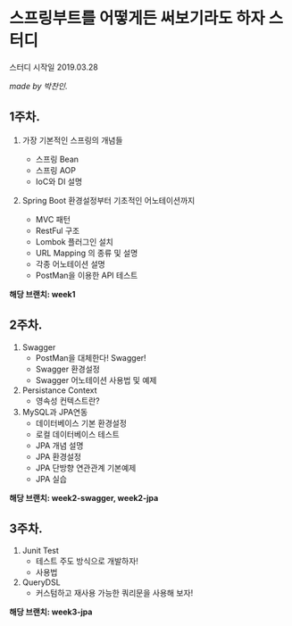 # 스프링부트를 어떻게든 써보기라도 하자 스터디

스터디 시작일 2019.03.28

*made by 박찬인.*

## 1주차.

1. 가장 기본적인 스프링의 개념들

   - 스프링 Bean
   - 스프링 AOP
   - IoC와 DI 설명

2. Spring Boot 환경설정부터 기초적인 어노테이션까지

   - MVC 패턴
   - RestFul 구조
   - Lombok 플러그인 설치
   - URL Mapping 의 종류 및 설명
   - 각종 어노테이션 설명
   - PostMan을 이용한 API 테스트


**해당 브랜치: week1**

## 2주차.

1. Swagger
   - PostMan을 대체한다! Swagger!
   - Swagger 환경설정
   - Swagger 어노테이션 사용법 및 예제
2. Persistance Context
   - 영속성 컨텍스트란?
3. MySQL과 JPA연동
   - 데이터베이스 기본 환경설정
   - 로컬 데이터베이스 테스트
   - JPA 개념 설명
   - JPA 환경설정
   - JPA 단방향 연관관계 기본예제
   - JPA 실습

**해당 브랜치: week2-swagger, week2-jpa**



## 3주차.

1. Junit Test
   - 테스트 주도 방식으로 개발하자!
   - 사용법
2. QueryDSL
   - 커스텀하고 재사용 가능한 쿼리문을 사용해 보자!

**해당 브랜치: week3-jpa**